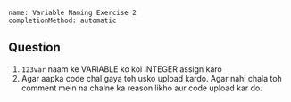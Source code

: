 ```ngMeta
name: Variable Naming Exercise 2
completionMethod: automatic
```

## Question

1. `123var` naam ke VARIABLE ko koi INTEGER assign karo
2. Agar aapka code chal gaya toh usko upload kardo. Agar nahi chala toh comment mein na chalne ka reason likho aur code upload kar do.